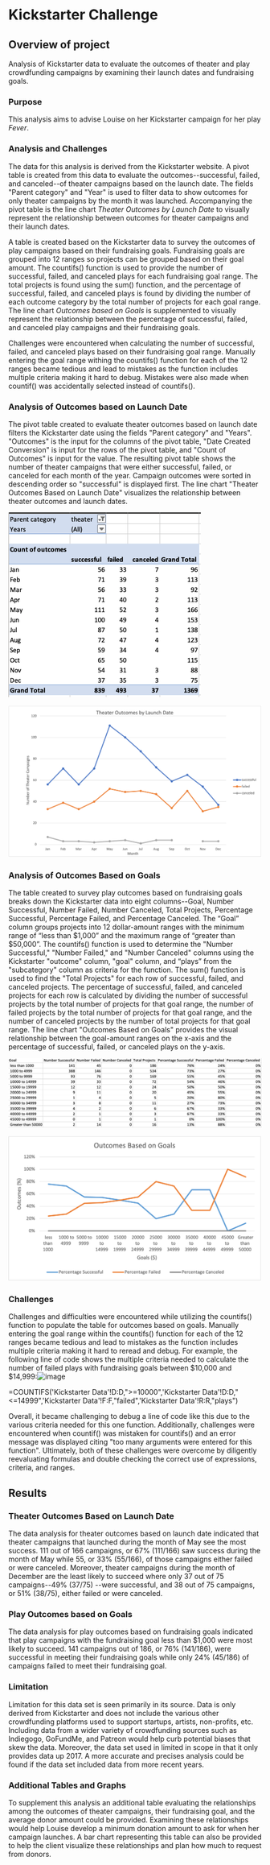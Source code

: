 # Kickstarter Challenge

## Overview of project
Analysis of Kickstarter data to evaluate the outcomes of theater and play crowdfunding campaigns by examining their launch dates and fundraising goals.

### Purpose
This analysis aims to advise Louise on her Kickstarter campaign for her play *Fever*.

### Analysis and Challenges 
The data for this analysis is derived from the Kickstarter website. A pivot table is created from this data to evaluate the outcomes--successful, failed, and canceled--of theater campaigns based on the launch date. The fields "Parent category" and "Year" is used to filter data to show outcomes for only theater campaigns by the month it was launched. Accompanying the pivot table is the line chart *Theater Outcomes by Launch Date* to visually represent the relationship between outcomes for theater campaigns and their launch dates. 
 
A table is created based on the Kickstarter data to survey the outcomes of play campaigns based on their fundraising goals. Fundraising goals are grouped into 12 ranges so projects can be grouped based on their goal amount. The countifs() function is used to provide the number of successful, failed, and canceled plays for each fundraising goal range. The total projects is found using the sum() function, and the percentage of successful, failed, and canceled plays is found by dividing the number of each outcome category by the total number of projects for each goal range. The line chart *Outcomes based on Goals* is supplemented to visually represent the relationship between the percentage of successful, failed, and canceled play campaigns and their fundraising goals. 

Challenges were encountered when calculating the number of successful, failed, and canceled plays based on their fundraising goal range. Manually entering the goal range withing the countifs() function for each of the 12 ranges became tedious and lead to mistakes as the function includes multiple criteria making it hard to debug. Mistakes were also made when countif() was accidentally selected instead of countifs(). 

### Analysis of Outcomes based on Launch Date
The pivot table created to evaluate theater outcomes based on launch date filters the Kickstarter date using the fields "Parent category" and "Years". "Outcomes" is the input for the columns of the pivot table, "Date Created Conversion" is input for the rows of the pivot table, and "Count of Outcomes" is input for the value. The resulting pivot table shows the number of theater campaigns that were either successful, failed, or canceled for each month of the year. Campaign outcomes were sorted in descending order so "successful" is displayed first. The line chart "Theater Outcomes Based on Launch Date" visualizes the relationship between theater outcomes and launch dates.

![Theater Outcomes by Launch Date Table](/Resources/Theater_Outcomes_vs_Launch_Pivot.png)

![Theater_Outcomes_vs_Launch](/Resources/Theater_Outcomes_vs_Launch.png) 


### Analysis of Outcomes Based on Goals

The table created to survey play outcomes based on fundraising goals breaks down the Kickstarter data into eight columns--Goal, Number Successful, Number Failed, Number Canceled, Total Projects, Percentage Successful, Percentage Failed, and Percentage Canceled. The “Goal” column groups projects into 12 dollar-amount ranges with the minimum range of “less than $1,000” and the maximum range of “greater than $50,000”. The countifs() function is used to determine the "Number Successful," "Number Failed," and "Number Canceled" columns using the Kickstarter "outcome" column, "goal" column, and “plays” from the "subcategory" column as criteria for the function. The sum() function is used to find the "Total Projects" for each row of successful, failed, and canceled projects. The percentage of successful, failed, and canceled projects for each row is calculated by dividing the number of successful projects by the total number of projects for that goal range, the number of failed projects by the total number of projects for that goal range, and the number of canceled projects by the number of total projects for that goal range. The line chart "Outcomes Based on Goals" provides the visual relationship between the goal-amount ranges on the x-axis and the percentage of successful, failed, or canceled plays on the y-axis.

![Outcomes based on Goals Chart](/Resources/Outcomes_vs_Goals_Chart.png)

![Outcomes_vs_Goals](/Resources/Outcomes_vs_Goals.png)

### Challenges
Challenges and difficulties were encountered while utilizing the countifs() function to populate the table for outcomes based on goals. Manually entering the goal range within the countifs() function for each of the 12 ranges became tedious and lead to mistakes as the function includes multiple criteria making it hard to reread and debug. For example, the following line of code shows the multiple criteria needed to calculate the number of failed plays with fundraising goals between $10,000 and $14,999:![image](https://user-images.githubusercontent.com/80020390/111395194-a9f9ce00-8692-11eb-9764-eaa0dc460edd.png)

=COUNTIFS('Kickstarter Data'!D:D,">=10000",'Kickstarter Data'!D:D,"<=14999",'Kickstarter Data'!F:F,"failed",'Kickstarter Data'!R:R,"plays")

Overall, it became challenging to debug a line of code like this due to the various criteria needed for this one function. Additionally, challenges were encountered when countif() was mistaken for countifs() and an error message was displayed citing "too many arguments were entered for this function". Ultimately, both of these challenges were overcome by diligently reevaluating formulas and double checking the correct use of expressions, criteria, and ranges. 

## Results

### Theater Outcomes Based on Launch Date
 The data analysis for theater outcomes based on launch date indicated that theater campaigns that launched during the month of May see the most success. 111 out of 166 campaigns, or 67% (111/166) saw success during the month of May while 55, or 33% (55/166), of those campaigns either failed or were canceled. Moreover, theater campaigns during the month of December are the least likely to succeed where only 37 out of 75 campaigns--49% (37/75) --were successful, and 38 out of 75 campaigns, or 51% (38/75), either failed or were canceled. 
 
### Play Outcomes based on Goals
The data analysis for play outcomes based on fundraising goals indicated that play campaigns with the fundraising goal less than $1,000 were most likely to succeed. 141 campaigns out of 186, or 76% (141/186), were successful in meeting their fundraising goals while only 24% (45/186) of campaigns failed to meet their fundraising goal. 

### Limitation
Limitation for this data set is seen primarily in its source. Data is only derived from Kickstarter and does not include the various other crowdfunding platforms used to support startups, artists, non-profits, etc. Including data from a wider variety of crowdfunding sources such as Indiegogo, GoFundMe, and Patreon would help curb potential biases that skew the data. Moreover, the data set used in limited in scope in that it only provides data up 2017. A more accurate and precises analysis could be found if the data set included data from more recent years.

### Additional Tables and Graphs
To supplement this analysis an additional table evaluating the relationships among the outcomes of theater campaigns, their fundraising goal, and the average donor amount could be provided. Examining these relationships would help Louise develop a minimum donation amount to ask for when her campaign launches. A bar chart representing this table can also be provided to help the client visualize these relationships and plan how much to request from donors. 
